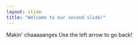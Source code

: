 ```yaml
---
layout: slide
title: "Welcome to our second slide!"
---
```

Makin' chaaaaanges
Use the left arrow to go back!
